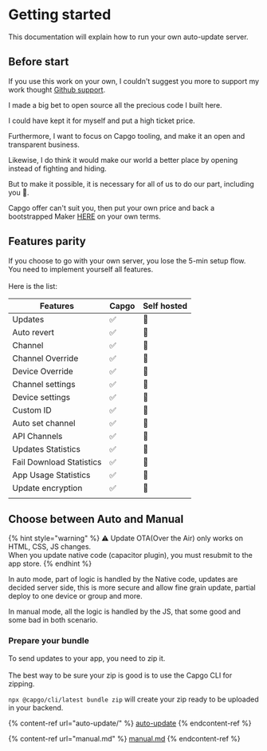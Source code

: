 # Getting started

This documentation will explain how to run your own auto-update server.

## Before start

If you use this work on your own, I couldn't suggest you more to support my work thought [Github support](https://github.com/sponsors/riderx).

I made a big bet to open source all the precious code I built here.

I could have kept it for myself and put a high ticket price.

Furthermore, I want to focus on Capgo tooling, and make it an open and transparent business.

Likewise, I do think it would make our world a better place by opening instead of fighting and hiding.

But to make it possible, it is necessary for all of us to do our part, including you 🥹.

Capgo offer can't suit you, then put your own price and back a bootstrapped Maker [HERE](https://github.com/sponsors/riderx) on your own terms.

## Features parity

If you choose to go with your own server, you lose the 5-min setup flow.\
You  need to implement yourself all features.\
\
Here is the list:

| Features                 | Capgo | Self hosted |
| ------------------------ | ----- | ----------- |
| Updates                  | ✅     | 🚧          |
| Auto revert              | ✅     | 🚧          |
| Channel                  | ✅     | 🚧          |
| Channel Override         | ✅     | 🚧          |
| Device Override          | ✅     | 🚧          |
| Channel settings         | ✅     | 🚧          |
| Device settings          | ✅     | 🚧          |
| Custom ID                | ✅     | 🚧          |
| Auto set channel         | ✅     | 🚧          |
| API Channels             | ✅     | 🚧          |
| Updates Statistics       | ✅     | 🚧          |
| Fail Download Statistics | ✅     | 🚧          |
| App Usage Statistics     | ✅     | 🚧          |
| Update encryption        | ✅     | 🚧          |
|                          |       |             |

## Choose between Auto and Manual

{% hint style="warning" %}
⚠️ Update OTA(Over the Air) only works on HTML, CSS, JS changes.\
When you update native code (capacitor plugin), you must resubmit to the app store.
{% endhint %}

In auto mode, part of logic is handled by the Native code, updates are decided server side, this is more secure and allow fine grain update, partial deploy to one device or group and more.

In manual mode, all the logic is handled by the JS, that some good and some bad in both scenario.



### Prepare your bundle

To send updates to your app, you need to zip it.\
\
The best way to be sure your zip is good is to use the Capgo CLI for zipping.

`npx @capgo/cli/latest bundle zip` will create your zip ready to be uploaded in your backend.



{% content-ref url="auto-update/" %}
[auto-update](auto-update/)
{% endcontent-ref %}

{% content-ref url="manual.md" %}
[manual.md](manual.md)
{% endcontent-ref %}
